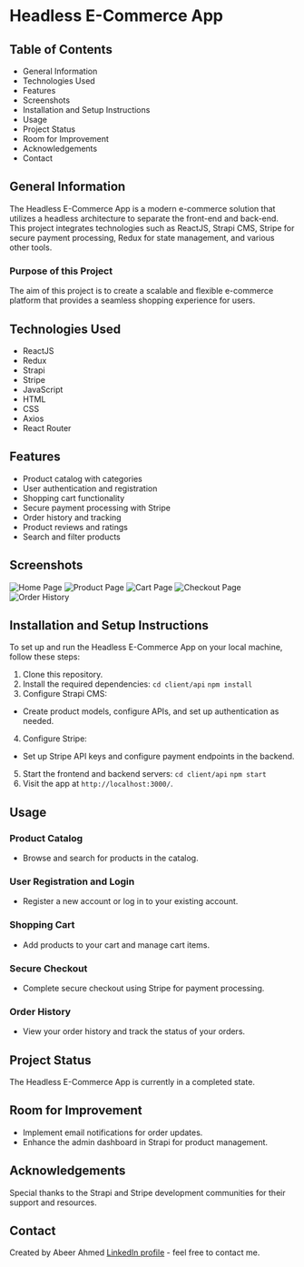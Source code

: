 # Headless E-Commerce App

## Table of Contents
* General Information
* Technologies Used
* Features
* Screenshots
* Installation and Setup Instructions
* Usage
* Project Status
* Room for Improvement
* Acknowledgements
* Contact

## General Information
The Headless E-Commerce App is a modern e-commerce solution that utilizes a headless architecture to separate the front-end and back-end. This project integrates technologies such as ReactJS, Strapi CMS, Stripe for secure payment processing, Redux for state management, and various other tools.

### Purpose of this Project
The aim of this project is to create a scalable and flexible e-commerce platform that provides a seamless shopping experience for users.

## Technologies Used
* ReactJS
* Redux
* Strapi
* Stripe
* JavaScript
* HTML
* CSS
* Axios
* React Router

## Features
* Product catalog with categories
* User authentication and registration
* Shopping cart functionality
* Secure payment processing with Stripe
* Order history and tracking
* Product reviews and ratings
* Search and filter products

## Screenshots
![Home Page](screenshots/home.png)
![Product Page](screenshots/product.png)
![Cart Page](screenshots/cart.png)
![Checkout Page](screenshots/checkout.png)
![Order History](screenshots/order_history.png)

## Installation and Setup Instructions
To set up and run the Headless E-Commerce App on your local machine, follow these steps:

1. Clone this repository.
2. Install the required dependencies:
`cd client/api`
`npm install`
3. Configure Strapi CMS:
- Create product models, configure APIs, and set up authentication as needed.
4. Configure Stripe:
- Set up Stripe API keys and configure payment endpoints in the backend.
5. Start the frontend and backend servers:
`cd client/api`
`npm start`
6. Visit the app at `http://localhost:3000/`.

## Usage
### Product Catalog
* Browse and search for products in the catalog.

### User Registration and Login
* Register a new account or log in to your existing account.

### Shopping Cart
* Add products to your cart and manage cart items.

### Secure Checkout
* Complete secure checkout using Stripe for payment processing.

### Order History
* View your order history and track the status of your orders.

## Project Status
The Headless E-Commerce App is currently in a completed state.

## Room for Improvement
* Implement email notifications for order updates.
* Enhance the admin dashboard in Strapi for product management.

## Acknowledgements
Special thanks to the Strapi and Stripe development communities for their support and resources.

## Contact
Created by Abeer Ahmed [LinkedIn profile](https://www.linkedin.com/in/abeerwebdev/) - feel free to contact me.

